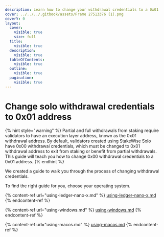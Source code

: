 ```yaml
---
description: Learn how to change your withdrawal credentials to a 0x01 type
cover: ../../../.gitbook/assets/Frame 27513376 (1).png
coverY: 0
layout:
  cover:
    visible: true
    size: full
  title:
    visible: true
  description:
    visible: true
  tableOfContents:
    visible: true
  outline:
    visible: true
  pagination:
    visible: true
---
```


# Change solo withdrawal credentials to 0x01 address

{% hint style="warning" %}
Partial and full withdrawals from staking require validators to have an execution layer address, known as the 0x01 withdrawal address. By default, validators created using StakeWise Solo have 0x00 withdrawal credentials, which must be changed to 0x01 withdrawal address to exit from staking or benefit from partial withdrawals. This guide will teach you how to change 0x00 withdrawal credentials to a 0x01 address.
{% endhint %}

We created a guide to walk you through the process of changing withdrawal credentials.&#x20;

To find the right guide for you, choose your operating system.

{% content-ref url="using-ledger-nano-x.md" %}
[using-ledger-nano-x.md](using-ledger-nano-x.md)
{% endcontent-ref %}

{% content-ref url="using-windows.md" %}
[using-windows.md](using-windows.md)
{% endcontent-ref %}

{% content-ref url="using-macos.md" %}
[using-macos.md](using-macos.md)
{% endcontent-ref %}
